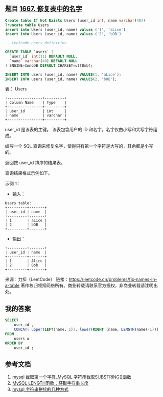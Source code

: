 



## 题目 [1667. 修复表中的名字](https://leetcode.cn/problems/fix-names-in-a-table/)



```sql
Create table If Not Exists Users (user_id int, name varchar(40))
Truncate table Users
insert into Users (user_id, name) values ('1', 'aLice')
insert into Users (user_id, name) values ('2', 'bOB')
```



```sql
-- leetcode.users definition

CREATE TABLE `users` (
  `user_id` int(11) DEFAULT NULL,
  `name` varchar(40) DEFAULT NULL
) ENGINE=InnoDB DEFAULT CHARSET=utf8mb4;

INSERT INTO users (user_id, name) VALUES(1, 'aLice');
INSERT INTO users (user_id, name) VALUES(2, 'bOB');
```



表： Users

```
+----------------+---------+
| Column Name    | Type    |
+----------------+---------+
| user_id        | int     |
| name           | varchar |
+----------------+---------+
```

user_id 是该表的主键。
该表包含用户的 ID 和名字。名字仅由小写和大写字符组成。


编写一个 SQL 查询来修复名字，使得只有第一个字符是大写的，其余都是小写的。

返回按 user_id 排序的结果表。

查询结果格式示例如下。

 

示例 1：

* 输入：

```
Users table:
+---------+-------+
| user_id | name  |
+---------+-------+
| 1       | aLice |
| 2       | bOB   |
+---------+-------+
```

* 输出：

```
+---------+-------+
| user_id | name  |
+---------+-------+
| 1       | Alice |
| 2       | Bob   |
+---------+-------+
```





来源：力扣（LeetCode）
链接：https://leetcode.cn/problems/fix-names-in-a-table
著作权归领扣网络所有。商业转载请联系官方授权，非商业转载请注明出处。

## 我的答案

```sql
SELECT
	user_id ,
	CONCAT( upper(LEFT(name, 1)), lower(RIGHT (name, LENGTH(name)-1))) AS name
FROM
	users u
ORDER BY
	user_id ;
```

## 参考文档

1. [mysql 截取第一个字符_MySQL 字符串截取SUBSTRING()函数](https://blog.csdn.net/weixin_39640417/article/details/113305816)
2. [MySQL LENGTH函数：获取字符串长度](http://c.biancheng.net/mysql/length.html)
3. [mysql 字符串拼接的几种方式](https://blog.csdn.net/syslbjjly/article/details/90640975)